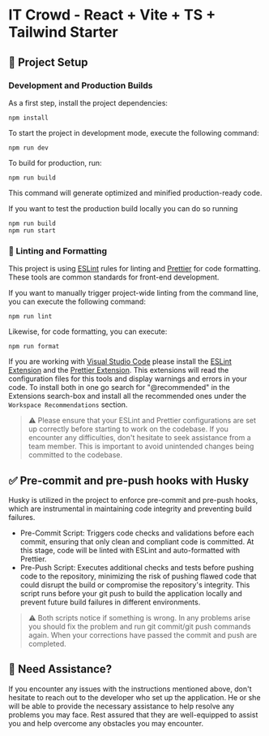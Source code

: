 # IT Crowd - React + Vite + TS + Tailwind Starter

## 🚀 Project Setup

### Development and Production Builds

As a first step, install the project dependencies:

```
npm install
```

To start the project in development mode, execute the following command:

```
npm run dev
```

To build for production, run:

```
npm run build
```

This command will generate optimized and minified production-ready code.

If you want to test the production build locally you can do so running

```
npm run build
npm run start
```

### 🧹 Linting and Formatting

This project is using [ESLint](https://eslint.org/) rules for linting and [Prettier](https://prettier.io/) for code formatting. These tools are common standards for front-end development.

If you want to manually trigger project-wide linting from the command line, you can execute the following command:

```
npm run lint
```

Likewise, for code formatting, you can execute:

```
npm run format
```

If you are working with [Visual Studio Code](https://code.visualstudio.com/) please install the [ESLint Extension](https://marketplace.visualstudio.com/items?itemName=dbaeumer.vscode-eslint) and the [Prettier Extension](https://marketplace.visualstudio.com/items?itemName=esbenp.prettier-vscode).
This extensions will read the configuration files for this tools and display warnings and errors in your code.
To install both in one go search for "@recommended" in the Extensions search-box and install all the recommended ones under the `Workspace Recommendations` section. <br/>

> ⚠️ Please ensure that your ESLint and Prettier configurations are set up correctly before starting to work on the codebase. If you encounter any difficulties, don't hesitate to seek assistance from a team member. This is important to avoid unintended changes being committed to the codebase.

## ✅ Pre-commit and pre-push hooks with Husky

Husky is utilized in the project to enforce pre-commit and pre-push hooks, which are instrumental in maintaining code integrity and preventing build failures.

- Pre-Commit Script:
  Triggers code checks and validations before each commit, ensuring that only clean and compliant code is committed.
  At this stage, code will be linted with ESLint and auto-formatted with Prettier.
- Pre-Push Script:
  Executes additional checks and tests before pushing code to the repository, minimizing the risk of pushing flawed code that could disrupt the build or compromise the repository's integrity. This script runs before your git push to build the application locally and prevent future build failures in different environments.

> ⚠️ Both scripts notice if something is wrong. In any problems arise you should fix the problem and run git commit/git push commands again. When your corrections have passed the commit and push are completed.

## 🙋 Need Assistance?

If you encounter any issues with the instructions mentioned above, don't hesitate to reach out to the developer who set up the application. He or she will be able to provide the necessary assistance to help resolve any problems you may face. Rest assured that they are well-equipped to assist you and help overcome any obstacles you may encounter.
